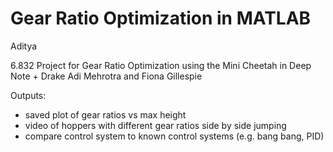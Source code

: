 # Gear Ratio Optimization in MATLAB

Aditya

6.832 Project for Gear Ratio Optimization using the Mini Cheetah in Deep Note + Drake
Adi Mehrotra and Fiona Gillespie

Outputs:
- saved plot of gear ratios vs max height
- video of hoppers with different gear ratios side by side jumping
- compare control system to known control systems (e.g. bang bang, PID)
